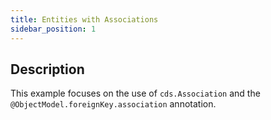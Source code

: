 ```yaml
---
title: Entities with Associations
sidebar_position: 1
---
```


## Description

This example focuses on the use of `cds.Association` and the `@ObjectModel.foreignKey.association` annotation.
